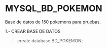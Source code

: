 # MYSQL_BD_POKEMON
Base de datos de 150 pokemons para pruebas. 


1.- CREAR BASE DE DATOS

> create database BD_POKEMON;
